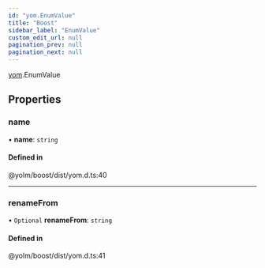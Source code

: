 ```yaml
---
id: "yom.EnumValue"
title: "Boost"
sidebar_label: "EnumValue"
custom_edit_url: null
pagination_prev: null
pagination_next: null
---
```


[yom](../namespaces/yom.md).EnumValue

## Properties

### name

• **name**: `string`

#### Defined in

@yolm/boost/dist/yom.d.ts:40

___

### renameFrom

• `Optional` **renameFrom**: `string`

#### Defined in

@yolm/boost/dist/yom.d.ts:41
